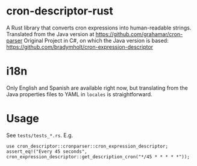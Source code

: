 # cron-descriptor-rust
A Rust library that converts cron expressions into human-readable strings.
Translated from the Java version at https://github.com/grahamar/cron-parser
Original Project in C#, on which the Java version is based: https://github.com/bradymholt/cron-expression-descriptor

# i18n
Only English and Spanish are available right now, but translating from the Java properties files to YAML in `locales` is straightforward.

# Usage
See `tests/tests_*.rs`. E.g. 

```
use cron_descriptor::cronparser::cron_expression_descriptor;
assert_eq!("Every 45 seconds", cron_expression_descriptor::get_description_cron("*/45 * * * * *"));
```
